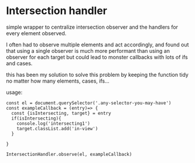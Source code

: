 # Intersection handler




simple wrapper to centralize intersection observer and the handlers for every element observed.

I often had to observe multiple elements and act accordingly, and found out that using a single observer is much more performant than using an observer for each target but could lead to monster callbacks with lots of ifs and cases.

this has been my solution to solve this problem by  keeping the function tidy no matter how many elements, cases, ifs...



usage:

```
const el = document.querySelector('.any-selector-you-may-have')
const exampleCallback = (entry)=> {
  const {isIntersecting, target} = entry
  if(isIntersecting){
    console.log('intersecting1')
    target.classList.add('in-view')
  }
  
}

IntersectionHandler.observe(el, exampleCallback)

```

